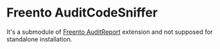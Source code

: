 # Freento AuditCodeSniffer
It's a submodule of [Freento AuditReport](https://github.com/Freento/audit-report) extension and not supposed for standalone installation.
